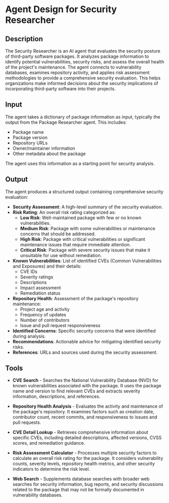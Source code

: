 # Agent Design for Security Researcher

## Description
The Security Researcher is an AI agent that evaluates the security posture of third-party software packages. It analyzes package information to identify potential vulnerabilities, security risks, and assess the overall health of the project's maintenance. The agent connects to vulnerability databases, examines repository activity, and applies risk assessment methodologies to provide a comprehensive security evaluation. This helps organizations make informed decisions about the security implications of incorporating third-party software into their projects.

## Input
The agent takes a dictionary of package information as input, typically the output from the Package Researcher agent. This includes:
- Package name
- Package version
- Repository URLs
- Owner/maintainer information
- Other metadata about the package

The agent uses this information as a starting point for security analysis.

## Output
The agent produces a structured output containing comprehensive security evaluation:

* **Security Assessment**: A high-level summary of the security evaluation.
* **Risk Rating**: An overall risk rating categorized as:
    - **Low Risk**: Well-maintained package with few or no known vulnerabilities.
    - **Medium Risk**: Package with some vulnerabilities or maintenance concerns that should be addressed.
    - **High Risk**: Package with critical vulnerabilities or significant maintenance issues that require immediate attention.
    - **Critical Risk**: Package with severe security issues that make it unsuitable for use without remediation.
* **Known Vulnerabilities**: List of identified CVEs (Common Vulnerabilities and Exposures) and their details:
    - CVE IDs
    - Severity ratings
    - Descriptions
    - Impact assessment
    - Remediation status
* **Repository Health**: Assessment of the package's repository maintenance:
    - Project age and activity
    - Frequency of updates
    - Number of contributors
    - Issue and pull request responsiveness
* **Identified Concerns**: Specific security concerns that were identified during analysis.
* **Recommendations**: Actionable advice for mitigating identified security risks.
* **References**: URLs and sources used during the security assessment.

## Tools

* **CVE Search** - Searches the National Vulnerability Database (NVD) for known vulnerabilities associated with the package. It uses the package name and version to find relevant CVEs and extracts severity information, descriptions, and references.

* **Repository Health Analysis** - Evaluates the activity and maintenance of the package's repository. It examines factors such as creation date, contributor count, recent commits, and responsiveness to issues and pull requests.

* **CVE Detail Lookup** - Retrieves comprehensive information about specific CVEs, including detailed descriptions, affected versions, CVSS scores, and remediation guidance.

* **Risk Assessment Calculator** - Processes multiple security factors to calculate an overall risk rating for the package. It considers vulnerability counts, severity levels, repository health metrics, and other security indicators to determine the risk level.

* **Web Search** - Supplements database searches with broader web searches for security information, bug reports, and security discussions related to the package that may not be formally documented in vulnerability databases. 